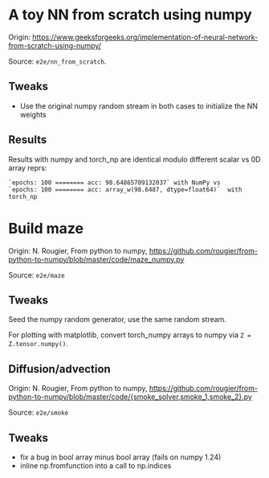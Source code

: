 A toy NN from scratch using numpy
=================================

Origin: https://www.geeksforgeeks.org/implementation-of-neural-network-from-scratch-using-numpy/

Source: `e2e/nn_from_scratch`.


Tweaks
------

  - Use the original numpy random stream in both cases to initialize the NN weights


Results
-------

Results with numpy and torch_np are identical modulo different scalar vs 0D array reprs:
    
    `epochs: 100 ======== acc: 98.64865709132037` with NumPy vs 
    `epochs: 100 ======== acc: array_w(98.6487, dtype=float64)`  with torch_np



Build maze
==========

Origin: N. Rougier, From python to numpy, 
https://github.com/rougier/from-python-to-numpy/blob/master/code/maze_numpy.py

Source: `e2e/maze`


Tweaks
------

Seed the numpy random generator, use the same random stream.

For plotting with matplotlib, convert torch_numpy arrays to numpy via
`Z = Z.tensor.numpy()`.



Diffusion/advection
-------------------

Origin: N. Rougier, From python to numpy,
https://github.com/rougier/from-python-to-numpy/blob/master/code/{smoke_solver,smoke_1,smoke_2}.py

Source: `e2e/smoke`

Tweaks
------

 - fix a bug in bool array minus bool array (fails on numpy 1.24)
 - inline np.fromfunction into a call to np.indices
